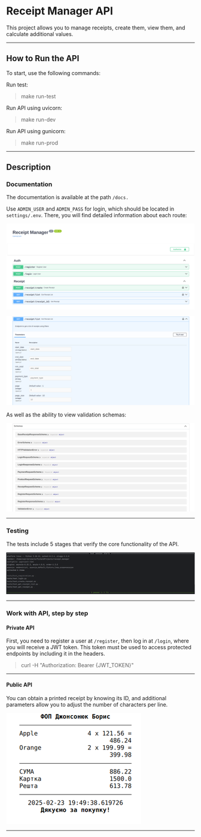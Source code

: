 # Receipt Manager API

This project allows you to manage receipts, create them, view them, and calculate additional values.

---

## How to Run the API
To start, use the following commands:

Run test:
> make run-test

Run API using uvicorn:
> make run-dev

Run API using gunicorn:
> make run-prod

---

## Description
### Documentation
The documentation is available at the path `/docs.` 

Use `ADMIN_USER` and `ADMIN_PASS` for login, which should be located in `settings/.env`. There, you will find detailed information about each route:

![](images/doc1.png)

![](images/doc2.png)

As well as the ability to view validation schemas:

![](images/schemas.png)

---

### Testing
The tests include 5 stages that verify the core functionality of the API.

![](images/tests.png)

---

### Work with API, step by step 
#### Private API

First, you need to register a user at `/register`, then log in at `/login`, where you will receive a JWT token. This token must be used to access protected endpoints by including it in the headers.
> curl -H "Authorization: Bearer {JWT_TOKEN}"

---

#### Public API

You can obtain a printed receipt by knowing its ID, and additional parameters allow you to adjust the number of characters per line.

![](images/receipt.png)

---
